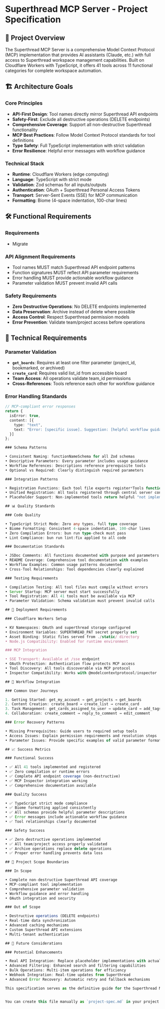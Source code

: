 


# Superthread MCP Server - Project Specification

## 🎯 **Project Overview**

The Superthread MCP Server is a comprehensive Model Context Protocol (MCP) implementation that provides AI assistants (Claude, etc.) with full access to Superthread workspace management capabilities. Built
on Cloudflare Workers with TypeScript, it offers 41 tools across 11 functional categories for complete workspace automation.

## 🏗️ **Architecture Goals**

### **Core Principles**
- **API-First Design**: Tool names directly mirror Superthread API endpoints
- **Safety-First**: Exclude all destructive operations (DELETE endpoints)
- **Comprehensive Coverage**: Support all non-destructive Superthread functionality
- **MCP Best Practices**: Follow Model Context Protocol standards for tool definitions
- **Type Safety**: Full TypeScript implementation with strict validation
- **Error Resilience**: Helpful error messages with workflow guidance

### **Technical Stack**
- **Runtime**: Cloudflare Workers (edge computing)
- **Language**: TypeScript with strict mode
- **Validation**: Zod schemas for all inputs/outputs
- **Authentication**: OAuth + Superthread Personal Access Tokens
- **Transport**: Server-Sent Events (SSE) for MCP communication
- **Formatting**: Biome (4-space indentation, 100-char lines)

## 🛠️ **Functional Requirements**

### **Requirements**
- Migrate 

### **API Alignment Requirements**
- Tool names MUST match Superthread API endpoint patterns
- Function signatures MUST reflect API parameter requirements
- Error handling MUST provide actionable workflow guidance
- Parameter validation MUST prevent invalid API calls

### **Safety Requirements**
- **Zero Destructive Operations**: No DELETE endpoints implemented
- **Data Preservation**: Archive instead of delete where possible
- **Access Control**: Respect Superthread permission models
- **Error Prevention**: Validate team/project access before operations

## 🔧 **Technical Requirements**

### **Parameter Validation**
- **`get_boards`**: Requires at least one filter parameter (project_id, bookmarked, or archived)
- **`create_card`**: Requires valid list_id from accessible board
- **Team Access**: All operations validate team_id permissions
- **Cross-References**: Tools reference each other for workflow guidance

### **Error Handling Standards**
```typescript
// MCP-compliant error responses
return {
  isError: true,
  content: [{
    type: "text",
    text: "Error: [specific issue]. Suggestion: [helpful workflow guidance]"
  }]
};

### Schema Patterns

• Consistent Naming: functionNameSchema for all Zod schemas
• Descriptive Parameters: Every parameter includes usage guidance
• Workflow References: Descriptions reference prerequisite tools
• Optional vs Required: Clearly distinguish required parameters

### Integration Patterns

• Registration Functions: Each tool file exports register*Tools function
• Unified Registration: All tools registered through central server configuration
• Placeholder Support: Non-implemented tools return helpful "not implemented" messages

## 📊 Quality Standards

### Code Quality

• TypeScript Strict Mode: Zero any types, full type coverage
• Biome Formatting: Consistent 4-space indentation, 100-char lines
• Zero Compilation Errors: bun run type-check must pass
• Lint Compliance: bun run lint:fix applied to all code

### Documentation Standards

• JSDoc Comments: All functions documented with purpose and parameters
• README Coverage: Comprehensive tool documentation with examples
• Workflow Examples: Common usage patterns documented
• Cross-Tool Relationships: Tool dependencies clearly explained

### Testing Requirements

• Compilation Testing: All tool files must compile without errors
• Server Startup: MCP server must start successfully
• Tool Registration: All 41 tools must be available via MCP
• Parameter Validation: Schema validation must prevent invalid calls

## 🚀 Deployment Requirements

### Cloudflare Workers Setup

• KV Namespaces: OAuth and superthread storage configured
• Environment Variables: SUPERTHREAD_PAT secret properly set
• Asset Binding: Static files served from ./static/ directory
• Node.js Compatibility: Enabled for runtime environment

### MCP Integration

• SSE Transport: Available at /sse endpoint
• OAuth Protection: Authentication flow protects MCP access
• Tool Discovery: All tools discoverable via MCP protocol
• Inspector Compatibility: Works with @modelcontextprotocol/inspector

## 🔄 Workflow Integration

### Common User Journeys

1. Getting Started: get_my_account → get_projects → get_boards
2. Content Creation: create_board → create_list → create_card
3. Task Management: get_cards_assigned_to_user → update_card → add_tags_to_card
4. Collaboration: create_comment → reply_to_comment → edit_comment

### Error Recovery Patterns

• Missing Prerequisites: Guide users to required setup tools
• Access Issues: Explain permission requirements and resolution steps
• Parameter Issues: Provide specific examples of valid parameter formats

## 📈 Success Metrics

### Functional Success

• ✅ All 41 tools implemented and registered
• ✅ Zero compilation or runtime errors
• ✅ Complete API endpoint coverage (non-destructive)
• ✅ MCP Inspector integration working
• ✅ Comprehensive documentation available

### Quality Success

• ✅ TypeScript strict mode compliance
• ✅ Biome formatting applied consistently
• ✅ All schemas provide helpful parameter descriptions
• ✅ Error messages include actionable workflow guidance
• ✅ Tool relationships clearly documented

### Safety Success

• ✅ Zero destructive operations implemented
• ✅ All team/project access properly validated
• ✅ Archive operations replace delete operations
• ✅ Proper error handling prevents data loss

## 🎯 Project Scope Boundaries

### In Scope

• Complete non-destructive Superthread API coverage
• MCP-compliant tool implementation
• Comprehensive parameter validation
• Workflow guidance and error handling
• OAuth integration and security

### Out of Scope

• Destructive operations (DELETE endpoints)
• Real-time data synchronization
• Advanced caching mechanisms
• Custom Superthread API extensions
• Multi-tenant authentication

## 🔮 Future Considerations

### Potential Enhancements

• Real API Integration: Replace placeholder implementations with actual Superthread API calls
• Advanced Filtering: Enhanced search and filtering capabilities
• Bulk Operations: Multi-item operations for efficiency
• Webhook Integration: Real-time updates from Superthread
• Advanced Error Recovery: Automatic retry and fallback mechanisms

This specification serves as the definitive guide for the Superthread MCP Server implementation, ensuring comprehensive functionality while maintaining safety and usability standards.


You can create this file manually as `project-spec.md` in your project root. This specification captures all the requirements and goals we've implemented through our subagent tasks.